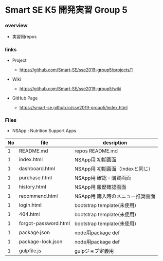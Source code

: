 # Smart SE K5 開発実習 Group 5

### overview 

- 実習用repos

### links

- Project
    + https://github.com/Smart-SE/sse2019-group5/projects/1

- Wiki
    + https://github.com/Smart-SE/sse2019-group5/wiki

- GitHub Page
    + https://smart-se.github.io/sse2019-group5/index.html

### Files
- NSApp : Nutrition Support Apps

|No| file          | desription                            |
|--|---------------|---------------------------------------|
| 1|README.md      |repos README.md                        |
| 1|index.html     |NSApp用 初期画面                       |
| 1|dashboard.html |NSApp用 初期画面（Indexと同じ）        |
| 1|purchase.html  |NSApp用 確認・購買画面                 |
| 1|history.html   |NSApp用 履歴確認画面                   |
| 1|recommend.html |NSApp用 購入時のメニュー推奨画面       |
| 1|login.html     |bootstrap template(未使用)             |
| 1|404.html       |bootstrap template(未使用)             |
| 1|forgot-password.html|bootstrap template(未使用)        |
| 1|package.json   |node用package def                      |
| 1|package-lock.json|node用package def                    |
| 1|gulpfile.js    |gulpジョブ定義用                       |



